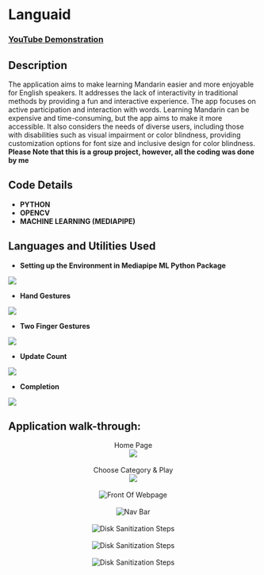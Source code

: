 <h1>Languaid</h1>

 ### [YouTube Demonstration](https://youtu.be/ObMvSv4zJYE)
 
<h2>Description</h2>
The application aims to make learning Mandarin easier and more enjoyable for English speakers. It addresses the lack of interactivity in traditional methods by providing a fun and interactive experience. The app focuses on active participation and interaction with words. Learning Mandarin can be expensive and time-consuming, but the app aims to make it more accessible. It also considers the needs of diverse users, including those with disabilities such as visual impairment or color blindness, providing customization options for font size and inclusive design for color blindness.
<b>Please Note that this is a group project, however, all the coding was done by me</b>
<br />

<h2>Code Details</h2>

- <b>PYTHON</b>
- <b>OPENCV</b>
- <b>MACHINE LEARNING (MEDIAPIPE)</b>

<h2>Languages and Utilities Used</h2>

- <b>Setting up the Environment in Mediapipe ML Python Package</b>
<img src="https://imgur.com/pXwdKXZ.png"/>

- <b>Hand Gestures</b>
<img src="https://imgur.com/CoqAOPQ.png"/>

- <b>Two Finger Gestures</b>
<img src="https://imgur.com/PjGRoIf.png"/>

- <b>Update Count</b>
<img src="https://imgur.com/W9Qwndz.png"/>

- <b>Completion</b>
<img src="https://imgur.com/JqfdkoX.png"/>

<h2>Application walk-through:</h2>

<p align="center">
Home Page <br/>
<img src="https://media.giphy.com/media/v1.Y2lkPTc5MGI3NjExcXB6M3hwNTRoeG91aDl4dThlNmtqa2d2c280bG82d2k3eGVtMWl3ZCZlcD12MV9pbnRlcm5hbF9naWZfYnlfaWQmY3Q9Zw/bBVISRDhJBiMa0tPD3/giphy.gif"/>
<br />
<br />
Choose Category & Play<br/>
<img src="https://media.giphy.com/media/v1.Y2lkPTc5MGI3NjExamF2eWRsMDB0Y2d1Mjg3aWRrMjd2MWNpOTBkcDdtZDJyNDBhbmh0NCZlcD12MV9pbnRlcm5hbF9naWZfYnlfaWQmY3Q9Zw/lhFoZXyCGNQSL8YoIZ/giphy.gif"/>
<br />
<br />

<img src="https://media.giphy.com/media/v1.Y2lkPTc5MGI3NjExcnc2cjl6NjlxMTYwOGcwbnpqejNiMXI4eTB5cnF6eDV5cjF4MWdsaCZlcD12MV9pbnRlcm5hbF9naWZfYnlfaWQmY3Q9Zw/C6ViSfkbheRar0vg2N/giphy.gif" alt="Front Of Webpage"/>
<br />
<br />

<img src="https://media.giphy.com/media/v1.Y2lkPTc5MGI3NjExMHVvNzllb2hxd2lvdXRzaHo2N3kwOTV0anN5dG1zajgxa2FvbGVwMyZlcD12MV9pbnRlcm5hbF9naWZfYnlfaWQmY3Q9Zw/1G8ohgwsfdkpTd3iWl/giphy.gif" alt="Nav Bar"/>
<br />
<br />

<img src="https://media.giphy.com/media/v1.Y2lkPTc5MGI3NjExOWx4a3duN2w5OWF2b3ZqN2swdzB2bWdvc2t3cTc4bGtjYXd3amFuMiZlcD12MV9pbnRlcm5hbF9naWZfYnlfaWQmY3Q9Zw/PLEj4tCQZn8bCANl8E/giphy.gif"  alt="Disk Sanitization Steps"/>
<br />
<br />

<img src="https://media.giphy.com/media/v1.Y2lkPTc5MGI3NjExdWticjFkdWd2azV2MnVreTlkZXlsOWJqbTRqemxyZmxvbXI2a291cCZlcD12MV9pbnRlcm5hbF9naWZfYnlfaWQmY3Q9Zw/U4Qh1LlMMnWXvMWUj1/giphy-downsized-large.gif" alt="Disk Sanitization Steps"/>
<br />
<br />

<img src="https://media.giphy.com/media/v1.Y2lkPTc5MGI3NjExYWc4azJ5eHJkMWp5ZnJuaG03ZXdyNmdxc2s4aW1oa3p3bWFrNmZ1ZiZlcD12MV9pbnRlcm5hbF9naWZfYnlfaWQmY3Q9Zw/ukPuazZOxW50BdKaOs/giphy.gif" alt="Disk Sanitization Steps"/>
<br />
<br />

</p>
<!--
 ```diff
- text in red
+ text in green
! text in orange
# text in gray
@@ text in purple (and bold)@@
```
--!>
